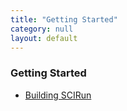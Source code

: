 ```yaml
---
title: "Getting Started"
category: null
layout: default
---
```



### Getting Started

- [Building SCIRun](build.html)
